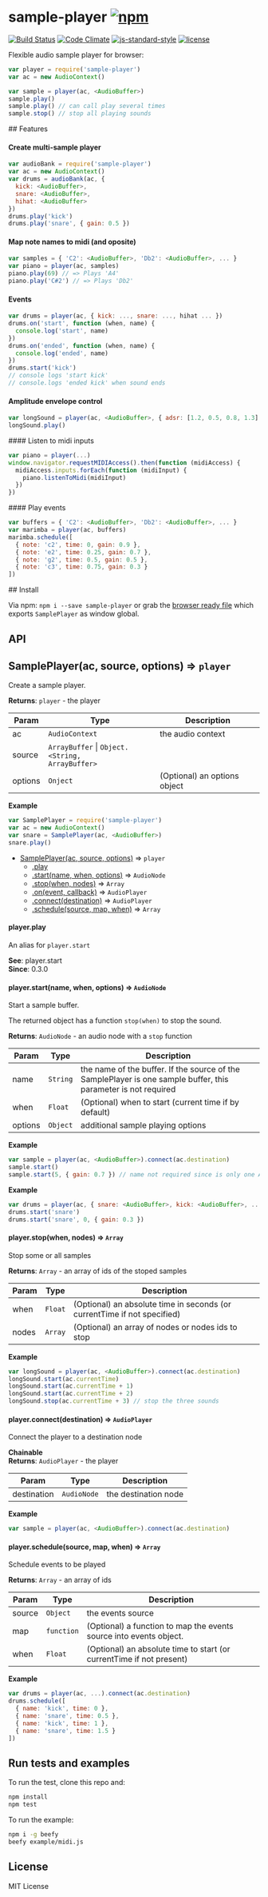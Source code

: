 # sample-player [![npm](https://img.shields.io/npm/v/sample-player.svg)](https://www.npmjs.com/package/sample-player)

[![Build Status](https://travis-ci.org/danigb/sample-player.svg?branch=master)](https://travis-ci.org/danigb/sample-player) [![Code Climate](https://codeclimate.com/github/danigb/sample-player/badges/gpa.svg)](https://codeclimate.com/github/danigb/sample-player) [![js-standard-style](https://img.shields.io/badge/code%20style-standard-brightgreen.svg?style=flat)](https://github.com/feross/standard) [![license](https://img.shields.io/npm/l/sample-player.svg)](https://www.npmjs.com/package/sample-player)

Flexible audio sample player for browser:

```js
var player = require('sample-player')
var ac = new AudioContext()

var sample = player(ac, <AudioBuffer>)
sample.play()
sample.play() // can call play several times
sample.stop() // stop all playing sounds
```

## Features

#### Create multi-sample player

```js
var audioBank = require('sample-player')
var ac = new AudioContext()
var drums = audioBank(ac, {
  kick: <AudioBuffer>,
  snare: <AudioBuffer>,
  hihat: <AudioBuffer>
})
drums.play('kick')
drums.play('snare', { gain: 0.5 })
```

#### Map note names to midi (and oposite)

```js
var samples = { 'C2': <AudioBuffer>, 'Db2': <AudioBuffer>, ... }
var piano = player(ac, samples)
piano.play(69) // => Plays 'A4'
piano.play('C#2') // => Plays 'Db2'
```

#### Events

```js
var drums = player(ac, { kick: ..., snare: ..., hihat ... })
drums.on('start', function (when, name) {
  console.log('start', name)
})
drums.on('ended', function (when, name) {
  console.log('ended', name)
})
drums.start('kick')
// console logs 'start kick'
// console.logs 'ended kick' when sound ends
```

#### Amplitude envelope control

```js
var longSound = player(ac, <AudioBuffer>, { adsr: [1.2, 0.5, 0.8, 1.3] })
longSound.play()
```

#### Listen to midi inputs

```js
var piano = player(...)
window.navigator.requestMIDIAccess().then(function (midiAccess) {
  midiAccess.inputs.forEach(function (midiInput) {
    piano.listenToMidi(midiInput)
  })
})
```

#### Play events

```js
var buffers = { 'C2': <AudioBuffer>, 'Db2': <AudioBuffer>, ... }
var marimba = player(ac, buffers)
marimba.schedule([
  { note: 'c2', time: 0, gain: 0.9 },
  { note: 'e2', time: 0.25, gain: 0.7 },
  { note: 'g2', time: 0.5, gain: 0.5 },
  { note: 'c3', time: 0.75, gain: 0.3 }
])
```

## Install

Via npm: `npm i --save sample-player` or grab the [browser ready file](https://raw.githubusercontent.com/danigb/sample-player/master/dist/sample-player.min.js) which exports `SamplePlayer` as window global.

## API

<a name="SamplePlayer"></a>

## SamplePlayer(ac, source, options) ⇒ <code>player</code>
Create a sample player.

**Returns**: <code>player</code> - the player  

| Param | Type | Description |
| --- | --- | --- |
| ac | <code>AudioContext</code> | the audio context |
| source | <code>ArrayBuffer</code> &#124; <code>Object.&lt;String, ArrayBuffer&gt;</code> |  |
| options | <code>Onject</code> | (Optional) an options object |

**Example**  
```js
var SamplePlayer = require('sample-player')
var ac = new AudioContext()
var snare = SamplePlayer(ac, <AudioBuffer>)
snare.play()
```

* [SamplePlayer(ac, source, options)](#SamplePlayer) ⇒ <code>player</code>
  * [.play](#SamplePlayer..player.play)
  * [.start(name, when, options)](#SamplePlayer..player.start) ⇒ <code>AudioNode</code>
  * [.stop(when, nodes)](#SamplePlayer..player.stop) ⇒ <code>Array</code>
  * [.on(event, callback)](#SamplePlayer..player.on) ⇒ <code>AudioPlayer</code>
  * [.connect(destination)](#SamplePlayer..player.connect) ⇒ <code>AudioPlayer</code>
  * [.schedule(source, map, when)](#SamplePlayer..player.schedule) ⇒ <code>Array</code>

<a name="SamplePlayer..player.play"></a>

#### player.play
An alias for `player.start`

**See**: player.start  
**Since**: 0.3.0  
<a name="SamplePlayer..player.start"></a>

#### player.start(name, when, options) ⇒ <code>AudioNode</code>
Start a sample buffer.

The returned object has a function `stop(when)` to stop the sound.

**Returns**: <code>AudioNode</code> - an audio node with a `stop` function  

| Param | Type | Description |
| --- | --- | --- |
| name | <code>String</code> | the name of the buffer. If the source of the SamplePlayer is one sample buffer, this parameter is not required |
| when | <code>Float</code> | (Optional) when to start (current time if by default) |
| options | <code>Object</code> | additional sample playing options |

**Example**  
```js
var sample = player(ac, <AudioBuffer>).connect(ac.destination)
sample.start()
sample.start(5, { gain: 0.7 }) // name not required since is only one AudioBuffer
```
**Example**  
```js
var drums = player(ac, { snare: <AudioBuffer>, kick: <AudioBuffer>, ... }).connect(ac.destination)
drums.start('snare')
drums.start('snare', 0, { gain: 0.3 })
```
<a name="SamplePlayer..player.stop"></a>

#### player.stop(when, nodes) ⇒ <code>Array</code>
Stop some or all samples

**Returns**: <code>Array</code> - an array of ids of the stoped samples  

| Param | Type | Description |
| --- | --- | --- |
| when | <code>Float</code> | (Optional) an absolute time in seconds (or currentTime if not specified) |
| nodes | <code>Array</code> | (Optional) an array of nodes or nodes ids to stop |

**Example**  
```js
var longSound = player(ac, <AudioBuffer>).connect(ac.destination)
longSound.start(ac.currentTime)
longSound.start(ac.currentTime + 1)
longSound.start(ac.currentTime + 2)
longSound.stop(ac.currentTime + 3) // stop the three sounds
```
<a name="SamplePlayer..player.connect"></a>

#### player.connect(destination) ⇒ <code>AudioPlayer</code>
Connect the player to a destination node

**Chainable**  
**Returns**: <code>AudioPlayer</code> - the player  

| Param | Type | Description |
| --- | --- | --- |
| destination | <code>AudioNode</code> | the destination node |

**Example**  
```js
var sample = player(ac, <AudioBuffer>).connect(ac.destination)
```
<a name="SamplePlayer..player.schedule"></a>

#### player.schedule(source, map, when) ⇒ <code>Array</code>
Schedule events to be played

**Returns**: <code>Array</code> - an array of ids  

| Param | Type | Description |
| --- | --- | --- |
| source | <code>Object</code> | the events source |
| map | <code>function</code> | (Optional) a function to map the events source into events object. |
| when | <code>Float</code> | (Optional) an absolute time to start (or currentTime if not present) |

**Example**  
```js
var drums = player(ac, ...).connect(ac.destination)
drums.schedule([
  { name: 'kick', time: 0 },
  { name: 'snare', time: 0.5 },
  { name: 'kick', time: 1 },
  { name: 'snare', time: 1.5 }
])
```

## Run tests and examples

To run the test, clone this repo and:

```bash
npm install
npm test
```

To run the example:

```bash
npm i -g beefy
beefy example/midi.js
```

## License

MIT License
